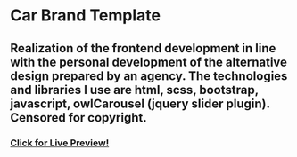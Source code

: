 # Car Brand Template

## Realization of the frontend development in line with the personal development of the alternative design prepared by an agency. The technologies and libraries I use are html, scss, bootstrap, javascript, owlCarousel (jquery slider plugin). Censored for copyright.

### [Click for Live Preview!](https://kivancsurmeli.github.io/car_brand_template/)
